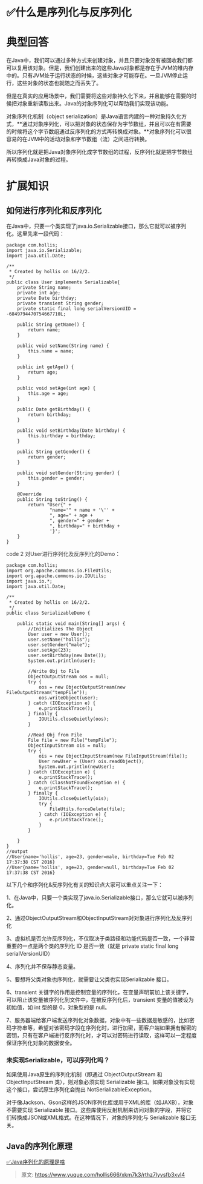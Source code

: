# ✅什么是序列化与反序列化

# 典型回答


在Java中，我们可以通过多种方式来创建对象，并且只要对象没有被回收我们都可以复用该对象。但是，我们创建出来的这些Java对象都是存在于JVM的堆内存中的。只有JVM处于运行状态的时候，这些对象才可能存在。一旦JVM停止运行，这些对象的状态也就随之而丢失了。



但是在真实的应用场景中，我们需要将这些对象持久化下来，并且能够在需要的时候把对象重新读取出来。Java的对象序列化可以帮助我们实现该功能。



对象序列化机制（object serialization）是Java语言内建的一种对象持久化方式，**通过对象序列化，可以把对象的状态保存为字节数组，并且可以在有需要的时候将这个字节数组通过反序列化的方式再转换成对象。**对象序列化可以很容易的在JVM中的活动对象和字节数组（流）之间进行转换。



所以序列化就是把Java对象序列化成字节数组的过程，反序列化就是把字节数组再转换成Java对象的过程。



# 扩展知识


## 如何进行序列化和反序列化


在Java中，只要一个类实现了java.io.Serializable接口，那么它就可以被序列化。这里先来一段代码：



```plain
package com.hollis;
import java.io.Serializable;
import java.util.Date;

/**
 * Created by hollis on 16/2/2.
 */
public class User implements Serializable{
    private String name;
    private int age;
    private Date birthday;
    private transient String gender;
    private static final long serialVersionUID = -6849794470754667710L;

    public String getName() {
        return name;
    }

    public void setName(String name) {
        this.name = name;
    }

    public int getAge() {
        return age;
    }

    public void setAge(int age) {
        this.age = age;
    }

    public Date getBirthday() {
        return birthday;
    }

    public void setBirthday(Date birthday) {
        this.birthday = birthday;
    }

    public String getGender() {
        return gender;
    }

    public void setGender(String gender) {
        this.gender = gender;
    }

    @Override
    public String toString() {
        return "User{" +
                "name='" + name + '\'' +
                ", age=" + age +
                ", gender=" + gender +
                ", birthday=" + birthday +
                '}';
    }
}
```



<font style="color:rgb(51, 51, 51);">code 2 对User进行序列化及反序列化的Demo：</font>

<font style="color:rgb(51, 51, 51);"></font>

```plain
package com.hollis;
import org.apache.commons.io.FileUtils;
import org.apache.commons.io.IOUtils;
import java.io.*;
import java.util.Date;

/**
 * Created by hollis on 16/2/2.
 */
public class SerializableDemo {

    public static void main(String[] args) {
        //Initializes The Object
        User user = new User();
        user.setName("hollis");
        user.setGender("male");
        user.setAge(23);
        user.setBirthday(new Date());
        System.out.println(user);

        //Write Obj to File
        ObjectOutputStream oos = null;
        try {
            oos = new ObjectOutputStream(new FileOutputStream("tempFile"));
            oos.writeObject(user);
        } catch (IOException e) {
            e.printStackTrace();
        } finally {
            IOUtils.closeQuietly(oos);
        }

        //Read Obj from File
        File file = new File("tempFile");
        ObjectInputStream ois = null;
        try {
            ois = new ObjectInputStream(new FileInputStream(file));
            User newUser = (User) ois.readObject();
            System.out.println(newUser);
        } catch (IOException e) {
            e.printStackTrace();
        } catch (ClassNotFoundException e) {
            e.printStackTrace();
        } finally {
            IOUtils.closeQuietly(ois);
            try {
                FileUtils.forceDelete(file);
            } catch (IOException e) {
                e.printStackTrace();
            }
        }

    }
}
//output 
//User{name='hollis', age=23, gender=male, birthday=Tue Feb 02 17:37:38 CST 2016}
//User{name='hollis', age=23, gender=null, birthday=Tue Feb 02 17:37:38 CST 2016}
```



以下几个和序列化&反序列化有关的知识点大家可以重点关注一下：



1、在Java中，只要一个类实现了java.io.Serializable接口，那么它就可以被序列化。



2、通过ObjectOutputStream和ObjectInputStream对对象进行序列化及反序列化



3、虚拟机是否允许反序列化，不仅取决于类路径和功能代码是否一致，一个非常重要的一点是两个类的序列化 ID 是否一致（就是 private static final long serialVersionUID）



4、序列化并不保存静态变量。



5、要想将父类对象也序列化，就需要让父类也实现Serializable 接口。



6、transient 关键字的作用是控制变量的序列化，在变量声明前加上该关键字，可以阻止该变量被序列化到文件中，在被反序列化后，transient 变量的值被设为初始值，如 int 型的是 0，对象型的是 null。



7、服务器端给客户端发送序列化对象数据，对象中有一些数据是敏感的，比如密码字符串等，希望对该密码字段在序列化时，进行加密，而客户端如果拥有解密的密钥，只有在客户端进行反序列化时，才可以对密码进行读取，这样可以一定程度保证序列化对象的数据安全。



### 未实现Serializable，可以序列化吗？


如果使用Java原生的序列化机制（即通过 ObjectOutputStream 和 ObjectInputStream 类），则对象必须实现 Serializable 接口。如果对象没有实现这个接口，尝试原生序列化会抛出 NotSerializableException。  



对于像Jackson、Gson这样的JSON序列化库或用于XML的库（如JAXB），对象不需要实现 Serializable 接口。这些库使用反射机制来访问对象的字段，并将它们转换成JSON或XML格式。在这种情况下，对象的序列化与 Serializable 接口无关。  





## Java的序列化原理


[✅Java序列化的原理是啥](https://yuque.com/hollis666/xkm7k3/mw0tui)



> 原文: <https://www.yuque.com/hollis666/xkm7k3/rthz7lyvsfb3xvl4>